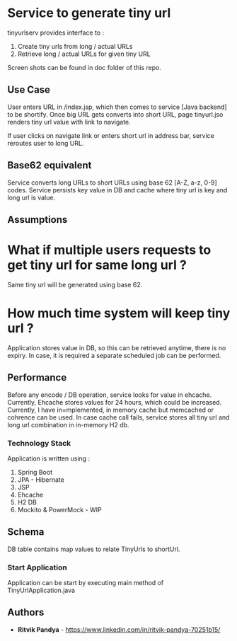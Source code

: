 # Service to generate tiny url

tinyurlserv provides interface to  :
1) Create tiny urls from long / actual URLs
2) Retrieve long / actual URLs for given tiny URL

Screen shots can be found in doc folder of this repo.

## Use Case
User enters URL in /index.jsp, which then comes to service [Java backend] to be shortify.
Once big URL gets converts into short URL, page tinyurl.jso renders tiny url value with link to navigate.

If user clicks on navigate link or enters short url in address bar, service reroutes user to long URL.

## Base62 equivalent 

Service converts long URLs to short URLs using base 62 [A-Z, a-z, 0-9] codes. Service persists key value in DB and cache where tiny url is key and long url is value.

## Assumptions

# What if multiple users requests to get tiny url for same long url ?
Same tiny url will be generated using base 62.
# How much time system will keep tiny url ?
Application stores value in DB, so this can be retrieved anytime, there is no expiry.
In case, it is required a separate scheduled job can be performed.


## Performance
Before any encode / DB operation, service looks for value in ehcache. Currently, Ehcache stores values for 24 hours, which could
be increased.
Currently, I have in=mplemented, in memory cache but memcached or cohrence can be used.
In case cache call fails, service stores all tiny url and long url combination in in-memory H2 db.

### Technology Stack
Application is written using :

1) Spring Boot
2) JPA - Hibernate
3) JSP
4) Ehcache
5) H2 DB
6) Mockito & PowerMock - WIP


## Schema

DB table contains map values to relate TinyUrls to shortUrl. 

### Start Application

Application can be start by executing main method of TinyUrlApplication.java

## Authors

* **Ritvik Pandya** - https://www.linkedin.com/in/ritvik-pandya-70251b15/
